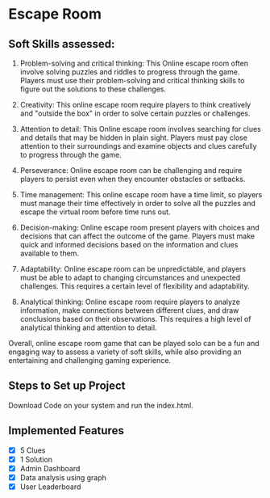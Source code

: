 ﻿# Escape Room
## Soft Skills assessed:
1. Problem-solving and critical thinking: This Online escape room often involve solving
puzzles and riddles to progress through the game. Players must use their problem-solving and
critical thinking skills to figure out the solutions to these challenges.

2. Creativity: This online escape room require players to think creatively and "outside the box"
in order to solve certain puzzles or challenges.

3. Attention to detail: This Online escape room involves searching for clues and details that
may be hidden in plain sight. Players must pay close attention to their surroundings and
examine objects and clues carefully to progress through the game.

4. Perseverance: Online escape room can be challenging and require players to persist even
when they encounter obstacles or setbacks.

5. Time management: This online escape room have a time limit, so players must manage their
time effectively in order to solve all the puzzles and escape the virtual room before time runs
out.

6. Decision-making: Online escape room present players with choices and decisions that can affect the
outcome of the game. Players must make quick and informed decisions based on the information
and clues available to them.
7. Adaptability: Online escape room can be unpredictable, and players must be able to adapt to
changing circumstances and unexpected challenges. This requires a certain level of flexibility and
adaptability.
8. Analytical thinking: Online escape room require players to analyze information, make connections
between different clues, and draw conclusions based on their observations. This requires a high level
of analytical thinking and attention to detail.

Overall, online escape room game that can be played solo can be a fun and engaging way to assess a
variety of soft skills, while also providing an entertaining and challenging gaming experience.



## Steps to Set up Project

Download Code on your system and run the index.html.

## Implemented Features

- [x] 5 Clues
- [x] 1 Solution
- [x] Admin Dashboard
- [x] Data analysis using graph
- [x] User Leaderboard
